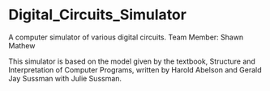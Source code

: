 # Digital_Circuits_Simulator
A computer simulator of various digital circuits. 
Team Member: Shawn Mathew 

This simulator is based on the model given by the textbook, Structure and Interpretation of Computer
Programs, written by Harold Abelson and Gerald Jay Sussman with Julie Sussman.
